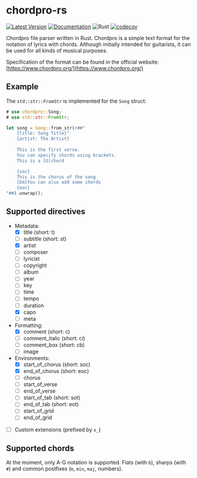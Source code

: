 # chordpro-rs

[![Latest Version](https://img.shields.io/crates/v/chordpro.svg)](https://crates.io/crates/chordpro)
[![Documentation](https://docs.rs/chordpro/badge.svg)](https://docs.rs/chordpro)
![Rust](https://github.com/joseluiscd/chordpro-rs/workflows/Rust/badge.svg)
[![codecov](https://codecov.io/gh/joseluiscd/chordpro-rs/branch/master/graph/badge.svg?token=28PREBF5R8)](https://codecov.io/gh/joseluiscd/chordpro-rs)

Chordpro file parser written in Rust. Chordpro is a simple text format for
the notation of lyrics with chords. Although initially intended for
guitarists, it can be used for all kinds of musical purposes.

Specification of the format can be found in the official website:
[https://www.chordpro.org/](https://www.chordpro.org/)

## Example
The `std::str::FromStr` is implemented for the `Song` struct:

```rust
# use chordpro::Song;
# use std::str::FromStr;

let song = Song::from_str(r##"
    {title: Song Title}"
    {artist: The Artist}
    
    This is the first verse.
    You can specify chords using brackets.
    This is a [G]chord

    {soc}
    This is the chorus of the song
    [Em]You can also add some chords
    {eoc}
"##).unwrap();
```

## Supported directives

- Metadata:
    + [X] title (short: t)
    + [ ] subtitle (short: st)
    + [X] artist
    + [ ] composer
    + [ ] lyricist
    + [ ] copyright
    + [ ] album
    + [ ] year
    + [ ] key
    + [ ] time
    + [ ] tempo
    + [ ] duration
    + [X] capo
    + [ ] meta
- Formatting:
    + [X] comment (short: c)
    + [ ] comment_italic (short: ci)
    + [ ] comment_box (short: cb)
    + [ ] image
- Environments:
    + [X] start_of_chorus (short: soc)
    + [X] end_of_chorus (short: eoc)
    + [ ] chorus
    + [ ] start_of_verse
    + [ ] end_of_verse
    + [ ] start_of_tab (short: sot)
    + [ ] end_of_tab (short: eot)
    + [ ] start_of_grid
    + [ ] end_of_grid
- [ ] Custom extensions (prefixed by `x_`)

## Supported chords
At the moment, only A-G notation is supported. Flats (with `b`),
sharps (with `#`) and common postfixes (`m`, `min`, `maj`, numbers).
